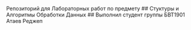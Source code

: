 Репозиторий для Лабораторных работ по предмету ## Стуктуры и Алгоритмы Обработки Данных ##
Выполнил студент группы БВТ1901\
Атаев Реджеп
